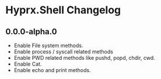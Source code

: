 # Hyprx.Shell Changelog

## 0.0.0-alpha.0

- Enable File system methods.
- Enable process / syscall related methods
- Enable PWD related methods like pushd, popd, chdir, cwd.
- Enable Cat.
- Enable echo and print methods.
